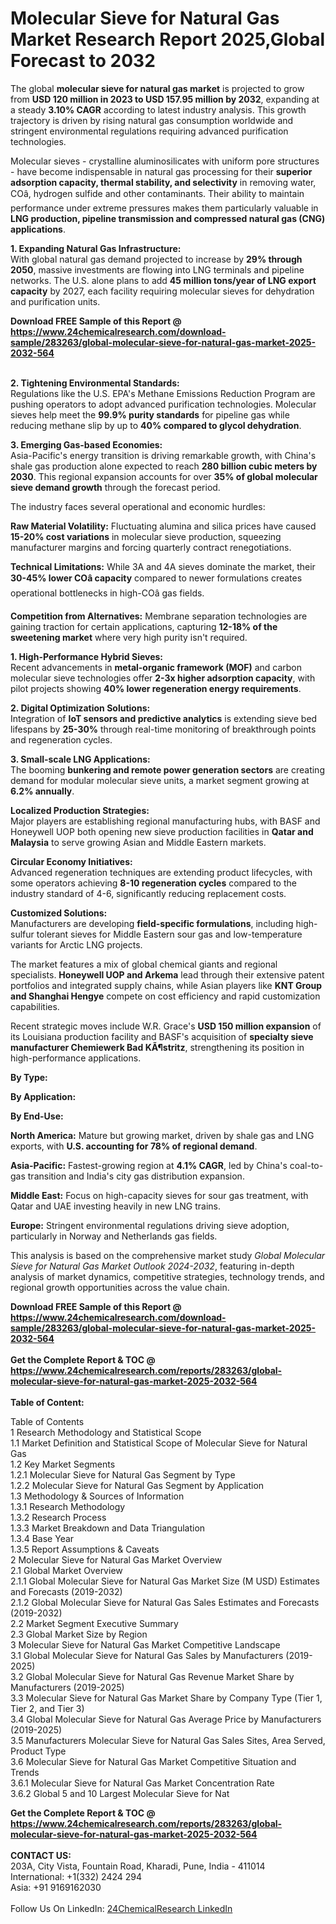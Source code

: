 <h1>Molecular Sieve for Natural Gas Market Research Report 2025,Global Forecast to 2032</h1><p>The global <strong>molecular sieve for natural gas market</strong> is projected to grow from <strong>USD 120 million in 2023 to USD 157.95 million by 2032</strong>, expanding at a steady <strong>3.10% CAGR</strong> according to latest industry analysis. This growth trajectory is driven by rising natural gas consumption worldwide and stringent environmental regulations requiring advanced purification technologies.</p><p>Molecular sieves - crystalline aluminosilicates with uniform pore structures - have become indispensable in natural gas processing for their <strong>superior adsorption capacity, thermal stability, and selectivity</strong> in removing water, COâ, hydrogen sulfide and other contaminants. Their ability to maintain performance under extreme pressures makes them particularly valuable in <strong>LNG production, pipeline transmission and compressed natural gas (CNG) applications</strong>.</p><p><strong>1. Expanding Natural Gas Infrastructure:</strong><br>
With global natural gas demand projected to increase by <strong>29% through 2050</strong>, massive investments are flowing into LNG terminals and pipeline networks. The U.S. alone plans to add <strong>45 million tons/year of LNG export capacity</strong> by 2027, each facility requiring molecular sieves for dehydration and purification units.</p><div><b>Download FREE Sample of this Report @ 
            <a href="https://www.24chemicalresearch.com/download-sample/283263/global-molecular-sieve-for-natural-gas-market-2025-2032-564">
            https://www.24chemicalresearch.com/download-sample/283263/global-molecular-sieve-for-natural-gas-market-2025-2032-564</a></b></div><br><p><strong>2. Tightening Environmental Standards:</strong><br>
Regulations like the U.S. EPA's Methane Emissions Reduction Program are pushing operators to adopt advanced purification technologies. Molecular sieves help meet the <strong>99.9% purity standards</strong> for pipeline gas while reducing methane slip by up to <strong>40% compared to glycol dehydration</strong>.</p><p><strong>3. Emerging Gas-based Economies:</strong><br>
Asia-Pacific's energy transition is driving remarkable growth, with China's shale gas production alone expected to reach <strong>280 billion cubic meters by 2030</strong>. This regional expansion accounts for over <strong>35% of global molecular sieve demand growth</strong> through the forecast period.</p><p>The industry faces several operational and economic hurdles:</p><p><strong>Raw Material Volatility:</strong> Fluctuating alumina and silica prices have caused <strong>15-20% cost variations</strong> in molecular sieve production, squeezing manufacturer margins and forcing quarterly contract renegotiations.</p><p><strong>Technical Limitations:</strong> While 3A and 4A sieves dominate the market, their <strong>30-45% lower COâ capacity</strong> compared to newer formulations creates operational bottlenecks in high-COâ gas fields.</p><p><strong>Competition from Alternatives:</strong> Membrane separation technologies are gaining traction for certain applications, capturing <strong>12-18% of the sweetening market</strong> where very high purity isn't required.</p><p><strong>1. High-Performance Hybrid Sieves:</strong><br>
Recent advancements in <strong>metal-organic framework (MOF)</strong> and carbon molecular sieve technologies offer <strong>2-3x higher adsorption capacity</strong>, with pilot projects showing <strong>40% lower regeneration energy requirements</strong>.</p><p><strong>2. Digital Optimization Solutions:</strong><br>
Integration of <strong>IoT sensors and predictive analytics</strong> is extending sieve bed lifespans by <strong>25-30%</strong> through real-time monitoring of breakthrough points and regeneration cycles.</p><p><strong>3. Small-scale LNG Applications:</strong><br>
The booming <strong>bunkering and remote power generation sectors</strong> are creating demand for modular molecular sieve units, a market segment growing at <strong>6.2% annually</strong>.</p><p><strong>Localized Production Strategies:</strong><br>
	Major players are establishing regional manufacturing hubs, with BASF and Honeywell UOP both opening new sieve production facilities in <strong>Qatar and Malaysia</strong> to serve growing Asian and Middle Eastern markets.</p><p><strong>Circular Economy Initiatives:</strong><br>
	Advanced regeneration techniques are extending product lifecycles, with some operators achieving <strong>8-10 regeneration cycles</strong> compared to the industry standard of 4-6, significantly reducing replacement costs.</p><p><strong>Customized Solutions:</strong><br>
	Manufacturers are developing <strong>field-specific formulations</strong>, including high-sulfur tolerant sieves for Middle Eastern sour gas and low-temperature variants for Arctic LNG projects.</p><p>The market features a mix of global chemical giants and regional specialists. <strong>Honeywell UOP and Arkema</strong> lead through their extensive patent portfolios and integrated supply chains, while Asian players like <strong>KNT Group and Shanghai Hengye</strong> compete on cost efficiency and rapid customization capabilities.</p><p>Recent strategic moves include W.R. Grace's <strong>USD 150 million expansion</strong> of its Louisiana production facility and BASF's acquisition of <strong>specialty sieve manufacturer Chemiewerk Bad KÃ¶stritz</strong>, strengthening its position in high-performance applications.</p><p><strong>By Type:</strong></p><p><strong>By Application:</strong></p><p><strong>By End-Use:</strong></p><p><strong>North America:</strong> Mature but growing market, driven by shale gas and LNG exports, with <strong>U.S. accounting for 78% of regional demand</strong>.</p><p><strong>Asia-Pacific:</strong> Fastest-growing region at <strong>4.1% CAGR</strong>, led by China's coal-to-gas transition and India's city gas distribution expansion.</p><p><strong>Middle East:</strong> Focus on high-capacity sieves for sour gas treatment, with Qatar and UAE investing heavily in new LNG trains.</p><p><strong>Europe:</strong> Stringent environmental regulations driving sieve adoption, particularly in Norway and Netherlands gas fields.</p><p>This analysis is based on the comprehensive market study <em>Global Molecular Sieve for Natural Gas Market Outlook 2024-2032</em>, featuring in-depth analysis of market dynamics, competitive strategies, technology trends, and regional growth opportunities across the value chain.</p><div><b>Download FREE Sample of this Report @ 
            <a href="https://www.24chemicalresearch.com/download-sample/283263/global-molecular-sieve-for-natural-gas-market-2025-2032-564">
            https://www.24chemicalresearch.com/download-sample/283263/global-molecular-sieve-for-natural-gas-market-2025-2032-564</a></b></div><br><div><b>Get the Complete Report & TOC @ 
            <a href="https://www.24chemicalresearch.com/reports/283263/global-molecular-sieve-for-natural-gas-market-2025-2032-564">
            https://www.24chemicalresearch.com/reports/283263/global-molecular-sieve-for-natural-gas-market-2025-2032-564</a></b></div><br>
            <b>Table of Content:</b><p>Table of Contents<br />
1 Research Methodology and Statistical Scope<br />
1.1 Market Definition and Statistical Scope of Molecular Sieve for Natural Gas<br />
1.2 Key Market Segments<br />
1.2.1 Molecular Sieve for Natural Gas Segment by Type<br />
1.2.2 Molecular Sieve for Natural Gas Segment by Application<br />
1.3 Methodology & Sources of Information<br />
1.3.1 Research Methodology<br />
1.3.2 Research Process<br />
1.3.3 Market Breakdown and Data Triangulation<br />
1.3.4 Base Year<br />
1.3.5 Report Assumptions & Caveats<br />
2 Molecular Sieve for Natural Gas Market Overview<br />
2.1 Global Market Overview<br />
2.1.1 Global Molecular Sieve for Natural Gas Market Size (M USD) Estimates and Forecasts (2019-2032)<br />
2.1.2 Global Molecular Sieve for Natural Gas Sales Estimates and Forecasts (2019-2032)<br />
2.2 Market Segment Executive Summary<br />
2.3 Global Market Size by Region<br />
3 Molecular Sieve for Natural Gas Market Competitive Landscape<br />
3.1 Global Molecular Sieve for Natural Gas Sales by Manufacturers (2019-2025)<br />
3.2 Global Molecular Sieve for Natural Gas Revenue Market Share by Manufacturers (2019-2025)<br />
3.3 Molecular Sieve for Natural Gas Market Share by Company Type (Tier 1, Tier 2, and Tier 3)<br />
3.4 Global Molecular Sieve for Natural Gas Average Price by Manufacturers (2019-2025)<br />
3.5 Manufacturers Molecular Sieve for Natural Gas Sales Sites, Area Served, Product Type<br />
3.6 Molecular Sieve for Natural Gas Market Competitive Situation and Trends<br />
3.6.1 Molecular Sieve for Natural Gas Market Concentration Rate<br />
3.6.2 Global 5 and 10 Largest Molecular Sieve for Nat</p><div><b>Get the Complete Report & TOC @ 
            <a href="https://www.24chemicalresearch.com/reports/283263/global-molecular-sieve-for-natural-gas-market-2025-2032-564">
            https://www.24chemicalresearch.com/reports/283263/global-molecular-sieve-for-natural-gas-market-2025-2032-564</a></b></div><br><b>CONTACT US:</b><br>
            203A, City Vista, Fountain Road, Kharadi, Pune, India - 411014<br>
            International: +1(332) 2424 294<br>
            Asia: +91 9169162030 <br><br>
            Follow Us On LinkedIn: <a href="https://www.linkedin.com/company/24chemicalresearch/">24ChemicalResearch LinkedIn</a>